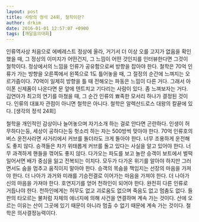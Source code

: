 ```yaml
---
layout: post
title: 사랑의 정석 24회, 철학이란?
author: drkim
date: 2016-01-01 12:57:07 +0900
tags: [깨달음의대화]
---
```

인류역사상 처음으로 에베레스트 정상에 올라, 거기서 더 이상 오를 고지가 없음을 확인했을 때, 그 정상의 이미지가 어떤건지, 그 느낌이 어떤 것인지를 인터뷰한다면 그것이 철학이다. 정상에서의 느낌을 인류가 공유함으로써 방향을 잡아야 한다. 철학은 70억 인류가 가는 방향을 오른쪽에서 왼쪽으로 1도 틀어놓을 때, 그 절정의 순간에 느껴지는 오르가즘이다. 70억이 일제히 방향을 틀 때 전해오는 파동은 느낌이 다른 거다. 그래서 아이폰 신제품이 나온다면 문 앞에 텐트치고 기다리는 사람이 있다. 좀 느껴보자는 거다. 김연아가 최고의 연기를 마쳤을 때, 그 순간 인류의 뾰족한 모서리 하나가 결정된 것이다. 인류의 대표자 관점이 아니면 철학은 아니다. 철학은 알렉산드로스 대왕의 칼끝에 있다. [생각의 정석 24회] 

  


철학을 개인적인 감상이나 늘어놓으며 자기소개 하는 걸로 안다면 곤란하다. 인생이 허무하다는둥, 세상이 공하다는둥 헛소리 하는 자는 500방씩 맞아야 한다. 70억 인류호의 버스 운전사라면 사거리에서 커브를 돌더라도 크게 돌아야 한다. 너무 조용하게 운전해도 좋지 않다. 승객들은 차가 위태롭게 커브를 돌고 있다는 사실을 알고 있어야 한다. 너무 과격하게 핸들을 꺾어도 좋지 않다. 다가오는 파도를 보고 놀란 승객이 보트에서 벌떡 일어서면 배가 중심을 잃고 전복되는 이치다. 모두가 다가온 위기를 알아야 하지만 그러면서도 숨을 멈추고 움직이지 말아야 한다. 승객의 목숨을 책임지는 선장의 마음을 가져야 한다. 더 나아가 과거와 미래를 기승전결로 이어가는 마음을 가져야 한다. 더 나아가 신의 마음을 가져야 한다. 호연지기를 얻어 천하인이 되어야 한다. 완전히 다른 인류로 거듭나야 한다. 천하인에게는 허무도 없고 괴로움도 없으며 죽음도 없고 멈춤도 없다. 들판의 타오르는 불처럼 자체의 에너지에 의해 사건을 연결하며 계속 가는 것이다. 산에 오르는 이유는 산이 그곳에 있기 때문이 아니라 멈출 수 없기 때문에 계속 가는 것이다. 철학은 의사결정능력이다.